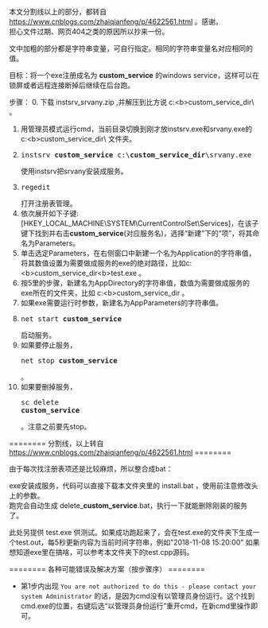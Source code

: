 本文分割线以上的部分，都转自 https://www.cnblogs.com/zhaiqianfeng/p/4622561.html 。感谢。</br>
担心文件过期、网页404之类的原因所以抄来一份。

文中加粗的部分都是字符串变量，可自行指定。相同的字符串变量名对应相同的值。

目标：将一个exe注册成名为 <b>custom_service</b> 的windows service，这样可以在锁屏或者远程连接断掉后继续在后台跑。

步骤：
0. 下载 instsrv_srvany.zip ,并解压到比方说 c:\<b>custom_service_dir</b>\ 。
1. 用管理员模式运行cmd，当前目录切换到刚才放instsrv.exe和srvany.exe的 c:\<b>custom_service_dir</b>\ 文件夹。
2. <pre>instsrv <b>custom_service</b> c:\<b>custom_service_dir</b>\srvany.exe </pre> 使用instsrv把srvany安装成服务。
3. <pre>regedit</pre> 打开注册表管理。
4. 依次展开如下子键:[HKEY_LOCAL_MACHINE\SYSTEM\CurrentControlSet\Services]，在该子键下找到并右击<b>custom_service</b>(对应服务名)，选择“新建”下的“项”，将其命名为Parameters。
5. 单击选定Parameters，在右侧窗口中新建一个名为Application的字符串值，将其数值设置为需要做成服务的exe的绝对路径，比如c:\<b>custom_service_dir</b>\<b>test</b>.exe 。
6. 按5里的步骤，新建名为AppDirectory的字符串值，数值为需要做成服务的exe所在的文件夹，比如 c:\<b>custom_service_dir</b> 。
7. 如果exe需要运行时参数，新建名为AppParameters的字符串值。
8. <pre>net start <b>custom_service</b></pre> 启动服务。
9. 如果要停止服务，<pre>net stop <b>custom_service</b></pre>。
10. 如果要删掉服务，<pre>sc delete <b>custom_service</b></pre>。注意之前要先stop。

======== 分割线，以上转自 https://www.cnblogs.com/zhaiqianfeng/p/4622561.html ========

由于每次找注册表项还是比较麻烦，所以整合成bat：

exe安装成服务，代码可以直接下载本文件夹里的 install.bat ，使用前注意修改头上的参数。<br>
跑完会自动生成 delete_<b>custom_service</b>.bat，执行一下就能删除刚装的服务了。

此处另提供 test.exe 供测试。如果成功跑起来了，会在test.exe的文件夹下生成一个test.out，每5秒更新内容为当前时间字符串，例如"2018-11-08 15:20:00"
如果想知道exe里在搞啥，可以参考本文件夹下的test.cpp源码。

======== 各种可能错误及解决方案（按步骤序） ========

* 第1步内出现 ```You are not authorized to do this - please contact your system Administrator``` 的话，是因为cmd没有以管理员身份运行。这个找到cmd.exe的位置，右键后选“以管理员身份运行”重开cmd，在新cmd里操作即可。
